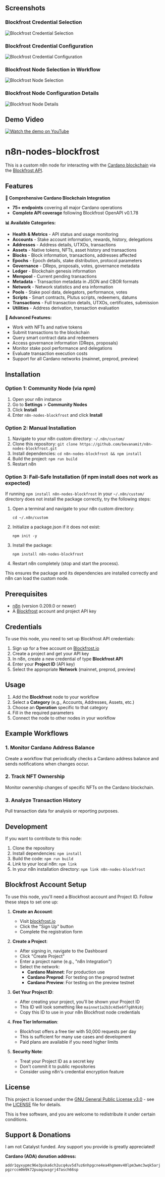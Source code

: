 ## Screenshots

### Blockfrost Credential Selection
![Blockfrost Credential Selection](assets/blockfrost-credential-selection.jpg)

### Blockfrost Credential Configuration
![Blockfrost Credential Configuration](assets/blockfrost-credential-saving.jpg)

### Blockfrost Node Selection in Workflow
![Blockfrost Node Selection](assets/blockfrost-workflow-node-selection.jpg)

### Blockfrost Node Configuration Details
![Blockfrost Node Details](assets/blockfrost-node-details.jpg)

## Demo Video

[![Watch the demo on YouTube](https://img.youtube.com/vi/fVEHHZigBes/0.jpg)](https://youtu.be/fVEHHZigBes)
# n8n-nodes-blockfrost

This is a custom n8n node for interacting with the [Cardano blockchain](https://cardano.org) via the [Blockfrost API](https://blockfrost.io).

## Features

**🎯 Comprehensive Cardano Blockchain Integration**
- **75+ endpoints** covering all major Cardano operations
- **Complete API coverage** following Blockfrost OpenAPI v0.1.78

**📊 Available Categories:**
- **Health & Metrics** - API status and usage monitoring
- **Accounts** - Stake account information, rewards, history, delegations
- **Addresses** - Address details, UTXOs, transactions
- **Assets** - Native tokens, NFTs, asset history and transactions
- **Blocks** - Block information, transactions, addresses affected
- **Epochs** - Epoch details, stake distribution, protocol parameters
- **Governance** - DReps, proposals, votes, governance metadata
- **Ledger** - Blockchain genesis information
- **Mempool** - Current pending transactions
- **Metadata** - Transaction metadata in JSON and CBOR formats
- **Network** - Network statistics and era information
- **Pools** - Stake pool data, delegators, performance, votes
- **Scripts** - Smart contracts, Plutus scripts, redeemers, datums
- **Transactions** - Full transaction details, UTXOs, certificates, submission
- **Utilities** - Address derivation, transaction evaluation

**🔧 Advanced Features:**
- Work with NFTs and native tokens
- Submit transactions to the blockchain
- Query smart contract data and redeemers
- Access governance information (DReps, proposals)
- Monitor stake pool performance and delegations
- Evaluate transaction execution costs
- Support for all Cardano networks (mainnet, preprod, preview)

## Installation

### Option 1: Community Node (via npm)

1. Open your n8n instance
2. Go to **Settings** > **Community Nodes**
3. Click **Install**
4. Enter `n8n-nodes-blockfrost` and click **Install**

### Option 2: Manual Installation

1. Navigate to your n8n custom directory: `~/.n8n/custom/`
2. Clone this repository: `git clone https://github.com/bevanamit/n8n-nodes-blockfrost.git`
3. Install dependencies: `cd n8n-nodes-blockfrost && npm install`
4. Build the project: `npm run build`
5. Restart n8n

### Option 3: Fail-Safe Installation (if npm install does not work as expected)

If running `npm install n8n-nodes-blockfrost` in your `~/.n8n/custom/` directory does not install the package correctly, try the following steps:

1. Open a terminal and navigate to your n8n custom directory:
   ```
   cd ~/.n8n/custom
   ```
2. Initialize a package.json if it does not exist:
   ```
   npm init -y
   ```
3. Install the package:
   ```
   npm install n8n-nodes-blockfrost
   ```
4. Restart n8n completely (stop and start the process).

This ensures the package and its dependencies are installed correctly and n8n can load the custom node.

## Prerequisites

- [n8n](https://n8n.io/) (version 0.209.0 or newer)
- A [Blockfrost](https://blockfrost.io) account and project API key

## Credentials

To use this node, you need to set up Blockfrost API credentials:

1. Sign up for a free account on [Blockfrost.io](https://blockfrost.io)
2. Create a project and get your API key
3. In n8n, create a new credential of type **Blockfrost API**
4. Enter your **Project ID** (API key)
5. Select the appropriate **Network** (mainnet, preprod, preview)

## Usage

1. Add the **Blockfrost** node to your workflow
2. Select a **Category** (e.g., Accounts, Addresses, Assets, etc.)
3. Choose an **Operation** specific to that category
4. Fill in the required parameters
5. Connect the node to other nodes in your workflow

## Example Workflows

### 1. Monitor Cardano Address Balance

Create a workflow that periodically checks a Cardano address balance and sends notifications when changes occur.

### 2. Track NFT Ownership

Monitor ownership changes of specific NFTs on the Cardano blockchain.

### 3. Analyze Transaction History

Pull transaction data for analysis or reporting purposes.

## Development

If you want to contribute to this node:

1. Clone the repository
2. Install dependencies: `npm install`
3. Build the code: `npm run build`
4. Link to your local n8n: `npm link`
5. In your n8n installation directory: `npm link n8n-nodes-blockfrost`

## Blockfrost Account Setup

To use this node, you'll need a Blockfrost account and Project ID. Follow these steps to set one up:

1. **Create an Account**:
   - Visit [blockfrost.io](https://blockfrost.io/)
   - Click the "Sign Up" button
   - Complete the registration form

2. **Create a Project**:
   - After signing in, navigate to the Dashboard
   - Click "Create Project"
   - Enter a project name (e.g., "n8n Integration")
   - Select the network:
     - **Cardano Mainnet**: For production use
     - **Cardano Preprod**: For testing on the preprod testnet
     - **Cardano Preview**: For testing on the preview testnet

3. **Get Your Project ID**:
   - After creating your project, you'll be shown your Project ID
   - This ID will look something like `mainnet1a2b3c4d5e6f7g8h9i0j`
   - Copy this ID to use in your n8n Blockfrost node credentials

4. **Free Tier Information**:
   - Blockfrost offers a free tier with 50,000 requests per day
   - This is sufficient for many use cases and development
   - Paid plans are available if you need higher limits

5. **Security Note**:
   - Treat your Project ID as a secret key
   - Don't commit it to public repositories
   - Consider using n8n's credential encryption feature

## License

This project is licensed under the [GNU General Public License v3.0](LICENSE) - see the [LICENSE](LICENSE) file for details.

This is free software, and you are welcome to redistribute it under certain conditions.
## Support & Donations

I am not Catalyst funded. Any support you provide is greatly appreciated!

**Cardano (ADA) donation address:**

`addr1qyxypmc96e3pska6ch2ucq4uv5d7uz6nhpgcne4ea4hgmemv40lpm3wmc3wqk5arjpgzrccm0m9k72puaqzwsgrj47asch66sp`